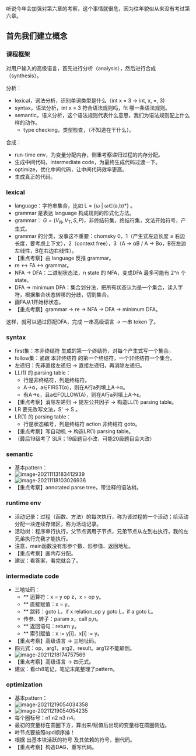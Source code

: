 听说今年会加强对第六章的考察，这个事情就很危，因为往年貌似从来没有考过第六章。

## 首先我们建立概念

### 课程框架

对用户输入的高级语言，首先进行分析（analysis），然后进行合成（synthesis）。

分析：

- lexical，词法分析，识别单词类型是什么（int x = 3 → int, x, =, 3)
- syntax，语法分析，int x = 3 符合语法规则吗，fit 哪一条语法规则。
- semantic，语义分析，这个语法规则代表什么意思，我们为语法规则配上什么样的动作。
  - type checking，类型检查，（不知道在干什么）。

合成：

- run-time env，为变量分配内存，侧重考察递归过程的内存分配。
- 生成中间代码，intermediate code，为最终生成代码过渡一下。
- optimize，优化中间代码，让中间代码效率更高。
- 生成真正的代码。

### lexical

- language：字符串集合，比如 L = {ω | ω∈(a,b)*} 。
- grammar 是表达 language 构成规则的形式化方法。
- grammar： $G=(V_N,V_T,S,P)$，非终结符集，终结符集，文法开始符号，产生式。
- grammar 的分类，没事这不重要：chomsky 0，1（产生式左边长度 ≤ 右边长度，要考虑上下文），2（context free），3（A -> αB / A -> Bα，B在左边左线性，B在右边右线性）。
- 【重点考察】由 language 反推 grammar。
- re ↔ FA ↔ grammar。
- NFA → DFA：二进制状态法，n state 的 NFA，变成DFA 最多可能有 2^n 个 state。
- DFA → minimum DFA：集合划分法，把所有状态认为是一个集合，读入字符，根据集合状态转移的分歧，切割集合。
- 画FA从1开始标状态。
- 【重点考察】grammar → re → NFA → DFA → minimum DFA。

这样，就可以通过匹配DFA，完成 一串高级语言 → 一串 token 了。

### syntax

- first集：本非终结符 生成的第一个终结符，对每个产生式写一个集合。
- follow集：紧跟 本非终结符 的第一个终结符，一个非终结符一个集合。
- 左递归：先非直接左递归 → 直接左递归，再消除左递归。
- LL(1) 的 parsing table：
  - 行是非终结符，列是终结符。
  - A→α，a∈FIRST(α)，则在A行a列填上A→α。
  - 有A→ε，且a∈FOLLOW(A)，则在A行a列填上A→ε。
- 【重点考察】消除左递归 → 提左公共因子 → 构造LL(1) parsing table。
- LR 要先改写文法，S' → S 。
- LR(1) 的 parsing table：
  - 行是状态编号，列是终结符 action 非终结符 goto。
- 【重点考察】写自动机 → 构造LR(1) parsing table。
- （最后19级考了 SLR；19级题目小改，可能20级题目会大改）

### semantic

- 基本pattern：
- ![image-20211113183412939](.\..\..\typora-user-images\image-20211113183412939.png)
- ![image-20211118103026936](.\..\..\typora-user-images\image-20211118103026936.png)
- 【重点考察】annotated parse tree，带注释的语法树。

### runtime env

- 活动记录：过程（函数、方法）的每次执行，称为该过程的一个活动；给活动分配一块连续存储区，称为活动记录。
- 活动树：程序串行执行，父节点调用子节点，兄弟节点从左到右执行，我的左兄弟执行完我才能执行。
- 注意，main函数没有形参个数、形参值、返回地址。
- 【重点考察】画内存分配。
- 建议：看答案，看完就会了。

### intermediate code

- 三地址码：
  - ** 运算符：x = y op z，x = op y。
  - ** 直接赋值：x = y。
  - ** 跳转：goto L，if x relation_op y goto L，if a goto L。
  - 传参、转子：param x，call p,n。
  - ** 返回语句：return y。
  - ** 索引赋值：x := y[i]，x[i] := y。
- 【重点考察】高级语言 → 三地址码。
- 四元式：op，arg1，arg2，result。arg12不能颠倒。
- ![image-20211218174757569](.\..\..\typora-user-images\image-20211218174757569.png)
- 【重点考察】高级语言 → 四元式。
- 建议：看ch8笔记，笔记末尾整理了pattern。

### optimization

- 基本pattern：
- ![image-20211219054034358](.\..\..\typora-user-images\image-20211219054034358.png)
- ![image-20211219054054235](.\..\..\typora-user-images\image-20211219054054235.png)
- 每个圈标号：n1 n2 n3 n4。
- 最初的变量标在圆圈下方，算出来/赋值后出现的变量标在圆圈侧边。
- 叶节点要按照opd顺序排！
- 根据 出基本块活跃的符号 及其依赖的符号，删代码。
- 【重点考察】构造DAG，重写代码。


